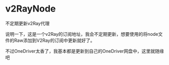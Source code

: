 # v2RayNode
不定期更新v2Ray代理

说明一下，这是一个v2Ray的订阅地址，我会不定期更新，想要使用的将node文件的Raw添加到V2Ray的订阅中更新就好了。

不过OneDriver太香了，我基本都是更新到自己的OneDriver网盘中，这里就随缘吧
